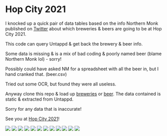 # Hop City 2021

I knocked up a quick pair of data tables based on the info Northern Monk published on [Twitter](https://twitter.com/HopCityLeeds) about which breweries & beers are going to be at Hop City 2021.

This code can query Untappd & get back the brewery & beer info.

Some data is missing & is a mix of bad coding & poorly named beer (blame Northern Monk lol) - sorry!

Possibly could have asked NM for a spreadsheet with all the beer in, but I hand cranked that. (beer.csv)

Tried out some OCR, but found they were all useless.

Anyway clone this repo & load up [breweries](brewery.html) or [beer](beer.html). The data contained is static & extracted from Untappd. 

Sorry for any data that is inaccurate!

See you at [Hop City 2021](https://northernmonk.com/events/hop-city-2021/)!

![](images/HopCityPg1.jpeg)
![](images/HopCityPg2.jpeg)
![](images/HopCityPg3.jpeg)
![](images/HopCityPg4.jpeg)
![](images/HopCityPg5.jpeg)
![](images/HopCityPg6.jpeg)
![](images/HopCityPg7.jpeg)
![](images/HopCityPg8.jpeg)
![](images/HopCityPg9.jpeg)
![](images/HopCityPg10.jpeg)
![](images/HopCityPg11.jpeg)
![](images/HopCityPg12.jpeg)
